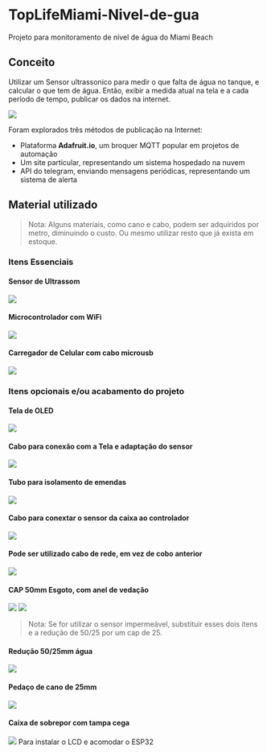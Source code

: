 # TopLifeMiami-Nivel-de-gua
Projeto para monitoramento de nível de água do Miami Beach



## Conceito

Utilizar um Sensor ultrassonico para medir o que falta de água no tanque, e calcular o que tem de água.
Então, exibir a medida atual na tela e a cada período de tempo, publicar os dados na internet.

![](imagens/sensor-de-nível-ultrassonico.jpg)

Foram explorados três métodos de publicação na Internet:

- Plataforma **Adafruit.io**, um broquer MQTT popular em projetos de automação
- Um site particular, representando um sistema hospedado na nuvem
- API do telegram, enviando mensagens periódicas, representando um sistema de alerta



## Material utilizado

> Nota: Alguns materiais, como cano e cabo, podem ser adquiridos por metro, diminuindo o custo. Ou mesmo utilizar resto que já exista em estoque.

### Itens Essenciais

#### Sensor de Ultrassom
![](imagens/Screenshot_1.png)

#### Microcontrolador com WiFi
![](imagens/Screenshot_3.png)

#### Carregador de Celular com cabo microusb
![](imagens/Screenshot_7.png)

### Itens opcionais e/ou acabamento do projeto

#### Tela de OLED
![](imagens/Screenshot_2.png)

#### Cabo para conexão com a Tela e adaptação do sensor
![](imagens/Screenshot_5.png)

#### Tubo para isolamento de emendas
![](imagens/Screenshot_9.png)

#### Cabo para conextar o sensor da caixa ao controlador
![](imagens/Screenshot_13.png)

#### Pode ser utilizado cabo de rede, em vez de cobo anterior
![](imagens/Screenshot_14.png)

#### CAP 50mm Esgoto, com anel de vedação
![](imagens/Screenshot_10.png)
![](imagens/Screenshot_16.png)

> Nota: Se for utilizar o sensor impermeável, substituir esses dois itens e a redução de 50/25 por um cap de 25.

#### Redução 50/25mm água
![](imagens/Screenshot_11.png)

#### Pedaço de cano de 25mm
![](imagens/Screenshot_12.png)

#### Caixa de sobrepor com tampa cega
![](imagens/Screenshot_15.png)
Para instalar o LCD e acomodar o ESP32
